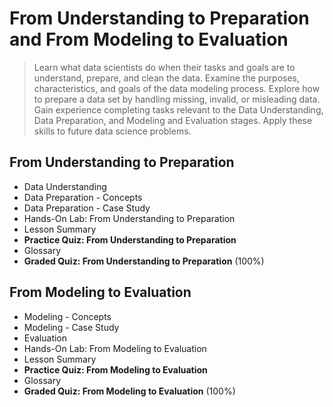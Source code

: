 # From Understanding to Preparation and From Modeling to Evaluation
> Learn what data scientists do when their tasks and goals are to understand, prepare, and clean the data. Examine the purposes, characteristics, and goals of the data modeling process. Explore how to prepare a data set by handling missing, invalid, or misleading data. Gain experience completing tasks relevant to the Data Understanding, Data Preparation, and Modeling and Evaluation stages. Apply these skills to future data science problems.
## From Understanding to Preparation
- Data Understanding
- Data Preparation - Concepts
- Data Preparation - Case Study
- Hands-On Lab: From Understanding to Preparation
- Lesson Summary
- **Practice Quiz: From Understanding to Preparation**
- Glossary
- **Graded Quiz: From Understanding to Preparation** (100%)
## From Modeling to Evaluation
- Modeling - Concepts
- Modeling - Case Study
- Evaluation
- Hands-On Lab: From Modeling to Evaluation
- Lesson Summary
- **Practice Quiz: From Modeling to Evaluation**
- Glossary
- **Graded Quiz: From Modeling to Evaluation** (100%)
